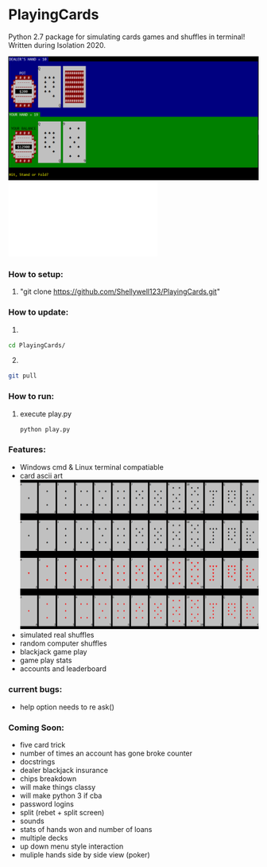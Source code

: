# PlayingCards
Python 2.7 package for simulating cards games and shuffles in terminal! Written during Isolation 2020.

![screenshot](Images/screenshot.png)
![CPU player stats](Images/CPU_stats.pdf)

### How to setup:
1) "git clone https://github.com/Shellywell123/PlayingCards.git"

### How to update:

1) 
```bash
cd PlayingCards/
```
2)
```bash
git pull
```

### How to run:
1) execute play.py
   ```python
   python play.py
   ```

### Features:
- Windows cmd & Linux terminal compatiable<!--- (for correct ascii in Windows 'chcp 65001' may be required) --->
- card ascii art
![screenshot](Images/ascii_deck.png)
- simulated real shuffles
- random computer shuffles
- blackjack game play
- game play stats
- accounts and leaderboard

### current bugs:
- help option needs to re ask()

### Coming Soon:
- five card trick
- number of times an account has gone broke counter
- docstrings
- dealer blackjack insurance
- chips breakdown
- will make things classy
- will make python 3 if cba
- password logins
- split (rebet + split screen)
- sounds
- stats of hands won and number of loans
- multiple decks
- up down menu style interaction
- muliple hands side by side view (poker)